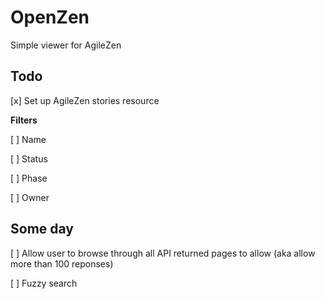 # OpenZen

Simple viewer for AgileZen

## Todo

[x] Set up AgileZen stories resource

**Filters**

  [ ] Name
    
  [ ] Status
    
  [ ] Phase
    
  [ ] Owner

## Some day

[ ] Allow user to browse through all API returned pages to allow (aka allow
        more than 100 reponses)
        
[ ] Fuzzy search
